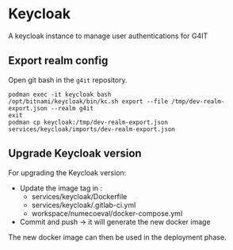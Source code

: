 # Keycloak

A keycloak instance to manage user authentications for G4IT

## Export realm config

Open git bash in the `g4it` repository.

```shell
podman exec -it keycloak bash
/opt/bitnami/keycloak/bin/kc.sh export --file /tmp/dev-realm-export.json --realm g4it
exit
podman cp keycloak:/tmp/dev-realm-export.json services/keycloak/imports/dev-realm-export.json
```

## Upgrade Keycloak version

For upgrading the Keycloak version:

- Update the image tag in :
  - services/keycloak/Dockerfile
  - services/keycloak/.gitlab-ci.yml
  - workspace/numecoeval/docker-compose.yml
- Commit and push -> it will generate the new docker image

The new docker image can then be used in the deployment phase.
